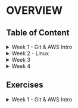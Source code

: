 # OVERVIEW

## Table of Content
<details>
    <summary>Week 1 - Git & AWS Intro</summary>

1. [Day 1](week1/01.md): 

1. [Day 2](week1/02.md): 

1. [Day 3](week1/03.md): 

1. [Day 4](week1/04.md):  

1. [Day 5](week1/05.md):  

</details>



<details>
    <summary>Week 2 - Linux</summary>
</details>

<details>
    <summary>Week 3</summary>
</details>

<details>
    <summary>Week 4</summary>
</details>


## Exercises
<details>
    <summary>Week 1 - Git & AWS Intro</summary>

- [x] Test